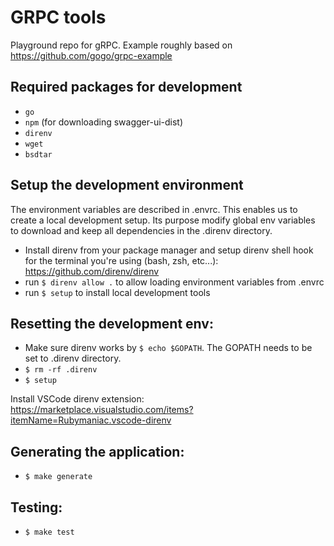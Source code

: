 # GRPC tools

Playground repo for gRPC. Example roughly based on https://github.com/gogo/grpc-example


## Required packages for development
* `go`
* `npm` (for downloading swagger-ui-dist)
* `direnv`
* `wget`
* `bsdtar`

## Setup the development environment
The environment variables are described in .envrc. This enables us to
create a local development setup. Its purpose modify global env variables to download and keep all dependencies in the .direnv directory.
* Install direnv from your package manager and setup direnv shell hook for the terminal you're using (bash, zsh, etc...): https://github.com/direnv/direnv
* run `$ direnv allow .` to allow loading environment variables from .envrc
* run `$ setup` to install local development tools

## Resetting the development env:
* Make sure direnv works by `$ echo $GOPATH`. The GOPATH needs to be set to .direnv directory.
* `$ rm -rf .direnv`
* `$ setup`

Install VSCode direnv extension: https://marketplace.visualstudio.com/items?itemName=Rubymaniac.vscode-direnv

## Generating the application:
* `$ make generate`

## Testing:
* `$ make test`